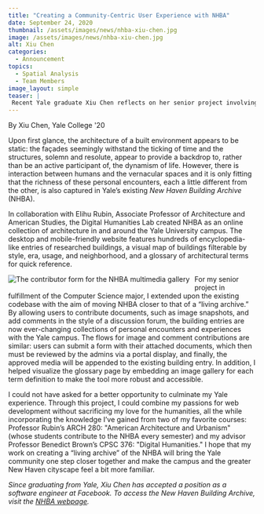```yaml
---
title: "Creating a Community-Centric User Experience with NHBA"
date: September 24, 2020
thumbnail: /assets/images/news/nhba-xiu-chen.jpg
image: /assets/images/news/nhba-xiu-chen.jpg
alt: Xiu Chen
categories:
  - Announcement
topics: 
  - Spatial Analysis
  - Team Members
image_layout: simple
teaser: |
 Recent Yale graduate Xiu Chen reflects on her senior project involving the New Haven Building Archive (NHBA), an online "living archive" of architecture in and around Yale University's campus.
---
```


By Xiu Chen, Yale College '20

Upon first glance, the architecture of a built environment appears to be static: the façades seemingly withstand the ticking of time and the structures, solemn and resolute, appear to provide a backdrop to, rather than be an active participant of, the dynamism of life. However, there is interaction between humans and the vernacular spaces and it is only fitting that the richness of these personal encounters, each a little different from the other, is also captured in Yale’s existing *New Haven Building Archive* (NHBA).

In collaboration with Elihu Rubin, Associate Professor of Architecture and American Studies, the Digital Humanities Lab created NHBA as an online collection of architecture in and around the Yale University campus. The desktop and mobile-friendly website features hundreds of encyclopedia-like entries of researched buildings, a visual map of buildings filterable by style, era, usage, and neighborhood, and a glossary of architectural terms for quick reference. 

<img src='{{site.baseurl}}/assets/images/news/nhba-landingPage.jpg'
     alt="The contributor form for the NHBA multimedia gallery" 
     style='float: left; margin-right: 10px; padding-bottom: 10px' />

For my senior project in fulfillment of the Computer Science major, I extended upon the existing codebase with the aim of moving NHBA closer to that of a “living archive.” By allowing users to contribute documents, such as image snapshots, and add comments in the style of a discussion forum, the building entries are now ever-changing collections of personal encounters and experiences with the Yale campus. The flows for image and comment contributions are similar: users can submit a form with their attached documents, which then must be reviewed by the admins via a portal display, and finally, the approved media will be appended to the existing building entry. In addition, I helped visualize the glossary page by embedding an image gallery for each term definition to make the tool more robust and accessible. 

I could not have asked for a better opportunity to culminate my Yale experience. Through this project, I could combine my passions for web development without sacrificing my love for the humanities, all the while incorporating the knowledge I’ve gained from two of my favorite courses: Professor Rubin’s ARCH 280: "American Architecture and Urbanism" (whose students contribute to the NHBA every semester) and my advisor Professor Benedict Brown’s CPSC 376: "Digital Humanities." I hope that my work on creating a “living archive” of the NHBA will bring the Yale community one step closer together and make the campus and the greater New Haven cityscape feel a bit more familiar.

*Since graduating from Yale, Xiu Chen has accepted a position as a software engineer at Facebook. To access the New Haven Building Archive, visit the <a href='https://nhba.yale.edu/' target='_blank'>NHBA webpage</a>.*
